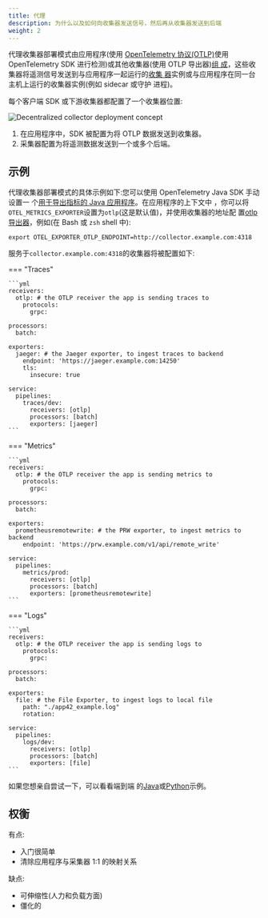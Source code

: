 ```yaml
---
title: 代理
description: 为什么以及如何向收集器发送信号，然后再从收集器发送到后端
weight: 2
---
```


代理收集器部署模式由应用程序(使用 [OpenTelemetry 协议(OTLP)][otlp]使用
OpenTelemetry SDK 进行检测)或其他收集器(使用 OTLP 导出器)[组
成][instrumentation]，这些收集器将遥测信号发送到与应用程序一起运行的[收集
器][collector]实例或与应用程序在同一台主机上运行的收集器实例(例如 sidecar 或守护
进程)。

每个客户端 SDK 或下游收集器都配置了一个收集器位置:

![Decentralized collector deployment concept](../../img/otel_agent_sdk_v2.svg)

1. 在应用程序中，SDK 被配置为将 OTLP 数据发送到收集器。
2. 采集器配置为将遥测数据发送到一个或多个后端。

## 示例

代理收集器部署模式的具体示例如下:您可以使用 OpenTelemetry Java SDK 手动设置一
个[用于导出指标的 Java 应用程序][instrument-java-metrics]。在应用程序的上下文中
，你可以将`OTEL_METRICS_EXPORTER`设置为`otlp`(这是默认值)，并使用收集器的地址配
置[otlp 导出器][otlp-exporter]，例如(在 Bash 或 `zsh` shell 中):

```
export OTEL_EXPORTER_OTLP_ENDPOINT=http://collector.example.com:4318
```

服务于`collector.example.com:4318`的收集器将被配置如下:

=== "Traces"

    ```yml
    receivers:
      otlp: # the OTLP receiver the app is sending traces to
        protocols:
          grpc:

    processors:
      batch:

    exporters:
      jaeger: # the Jaeger exporter, to ingest traces to backend
        endpoint: 'https://jaeger.example.com:14250'
        tls:
          insecure: true

    service:
      pipelines:
        traces/dev:
          receivers: [otlp]
          processors: [batch]
          exporters: [jaeger]
    ```

=== "Metrics"

    ```yml
    receivers:
      otlp: # the OTLP receiver the app is sending metrics to
        protocols:
          grpc:

    processors:
      batch:

    exporters:
      prometheusremotewrite: # the PRW exporter, to ingest metrics to backend
        endpoint: 'https://prw.example.com/v1/api/remote_write'

    service:
      pipelines:
        metrics/prod:
          receivers: [otlp]
          processors: [batch]
          exporters: [prometheusremotewrite]
    ```

=== "Logs"

    ```yml
    receivers:
      otlp: # the OTLP receiver the app is sending logs to
        protocols:
          grpc:

    processors:
      batch:

    exporters:
      file: # the File Exporter, to ingest logs to local file
        path: "./app42_example.log"
        rotation:

    service:
      pipelines:
        logs/dev:
          receivers: [otlp]
          processors: [batch]
          exporters: [file]
    ```

如果您想亲自尝试一下，可以看看端到端
的[Java][java-otlp-example]或[Python][py-otlp-example]示例。

## 权衡

有点:

- 入门很简单
- 清除应用程序与采集器 1:1 的映射关系

缺点:

- 可伸缩性(人力和负载方面)
- 僵化的

[instrumentation]: ../../instrumentation/index.md
[otlp]: ../../specs/otel/protocol/index.md
[collector]: ../index.md
[instrument-java-metrics]: ../../instrumentation/java/manual.md#metrics
[otlp-exporter]: ../../specs/otel/protocol/exporter.md
[java-otlp-example]:
  https://github.com/open-telemetry/opentelemetry-java-docs/tree/main/otlp
[py-otlp-example]:
  https://opentelemetry-python.readthedocs.io/en/stable/examples/metrics/instruments/README.html
[lb-exporter]:
  https://github.com/open-telemetry/opentelemetry-collector-contrib/tree/main/exporter/loadbalancingexporter
[spanmetrics-processor]:
  https://github.com/open-telemetry/opentelemetry-collector-contrib/tree/main/processor/spanmetricsprocessor

